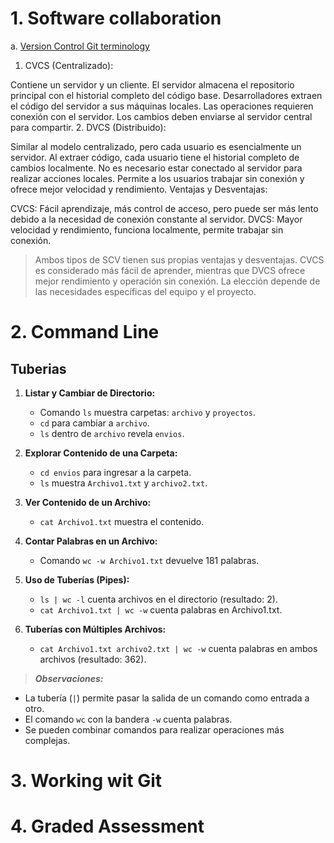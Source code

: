 # 1. Software collaboration
a. [Version Control Git terminology](https://d3c33hcgiwev3.cloudfront.net/SspDywPOSySKQ8sDzrskYA_e4f25a0bc3f44a89a282db515ce821e1_github-git-cheat-sheet.pdf?Expires=1706313600&Signature=j1XGIHWH-TU-S4HdLKHa~ATlW9fwh-inLKlFo8QOj4YJeVzFF-PKUWdkiqIsMo3tleBkGlPhf7GiJg6-vJzD1YQ-vLq900Fjc3HzFo3gmLVBbllUFArJk9-gc011AIj8FvGp2hVHsRzMsXkQ9ybvTIlGfIf2Jkbv2AfIKB9KJt4_&Key-Pair-Id=APKAJLTNE6QMUY6HBC5A)

1. CVCS (Centralizado):

Contiene un servidor y un cliente.
El servidor almacena el repositorio principal con el historial completo del código base.
Desarrolladores extraen el código del servidor a sus máquinas locales.
Las operaciones requieren conexión con el servidor.
Los cambios deben enviarse al servidor central para compartir.
2. DVCS (Distribuido):

Similar al modelo centralizado, pero cada usuario es esencialmente un servidor.
Al extraer código, cada usuario tiene el historial completo de cambios localmente.
No es necesario estar conectado al servidor para realizar acciones locales.
Permite a los usuarios trabajar sin conexión y ofrece mejor velocidad y rendimiento.
Ventajas y Desventajas:

CVCS: Fácil aprendizaje, más control de acceso, pero puede ser más lento debido a la necesidad de conexión constante al servidor.
DVCS: Mayor velocidad y rendimiento, funciona localmente, permite trabajar sin conexión.

> Ambos tipos de SCV tienen sus propias ventajas y desventajas. CVCS es considerado más fácil de aprender, mientras que DVCS ofrece mejor rendimiento y operación sin conexión. La elección depende de las necesidades específicas del equipo y el proyecto.

# 2. Command Line
## Tuberias

1. **Listar y Cambiar de Directorio:**
   - Comando `ls` muestra carpetas: `archivo` y `proyectos`.
   - `cd` para cambiar a `archivo`.
   - `ls` dentro de `archivo` revela `envios`.

2. **Explorar Contenido de una Carpeta:**
   - `cd envios` para ingresar a la carpeta.
   - `ls` muestra `Archivo1.txt` y `archivo2.txt`.

3. **Ver Contenido de un Archivo:**
   - `cat Archivo1.txt` muestra el contenido.

4. **Contar Palabras en un Archivo:**
   - Comando `wc -w Archivo1.txt` devuelve 181 palabras.

5. **Uso de Tuberías (Pipes):**
   - `ls | wc -l` cuenta archivos en el directorio (resultado: 2).
   - `cat Archivo1.txt | wc -w` cuenta palabras en Archivo1.txt.
   
6. **Tuberías con Múltiples Archivos:**
   - `cat Archivo1.txt archivo2.txt | wc -w` cuenta palabras en ambos archivos (resultado: 362).

> ***Observaciones:***
- La tubería (`|`) permite pasar la salida de un comando como entrada a otro.
- El comando `wc` con la bandera `-w` cuenta palabras.
- Se pueden combinar comandos para realizar operaciones más complejas.
  
# 3. Working wit Git
# 4. Graded Assessment
